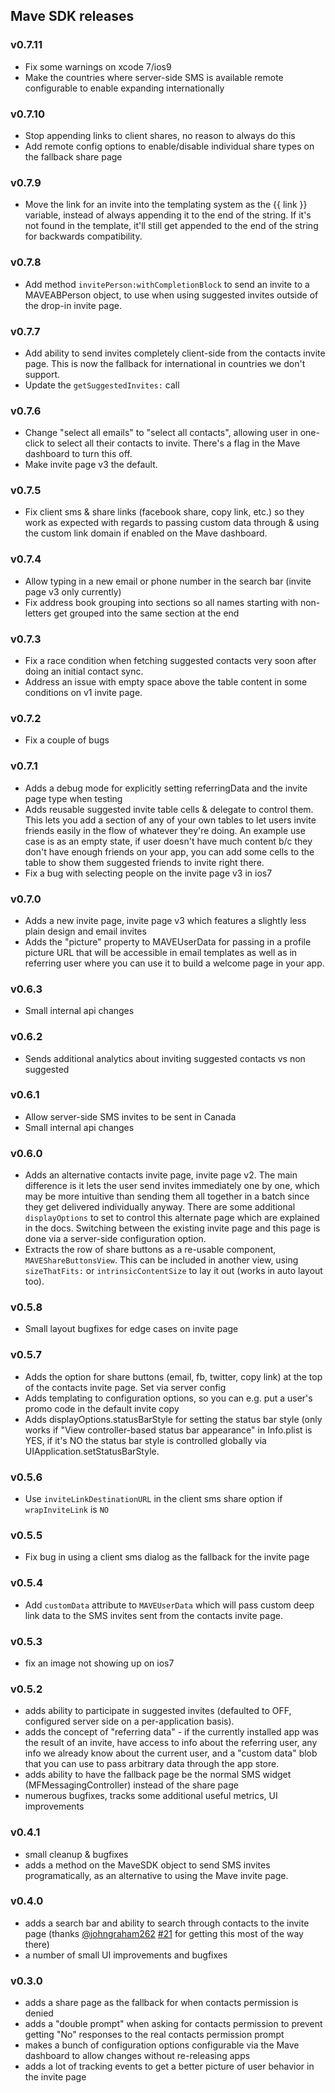 ## Mave SDK releases

### v0.7.11
- Fix some warnings on xcode 7/ios9
- Make the countries where server-side SMS is available remote configurable to enable expanding internationally

### v0.7.10
- Stop appending links to client shares, no reason to always do this
- Add remote config options to enable/disable individual share types on the fallback share page

### v0.7.9
- Move the link for an invite into the templating system as the {{ link }} variable, instead of always appending it to the end of the string. If it's not found in the template, it'll still get appended to the end of the string for backwards compatibility.

### v0.7.8
- Add method `invitePerson:withCompletionBlock` to send an invite to a MAVEABPerson object, to use when using suggested invites outside of the drop-in invite page.

### v0.7.7
- Add ability to send invites completely client-side from the contacts invite page. This is now the fallback for international in countries we don't support.
- Update the `getSuggestedInvites:` call

### v0.7.6
- Change "select all emails" to "select all contacts", allowing user in one-click to select all their contacts to invite. There's a flag in the Mave dashboard to turn this off.
- Make invite page v3 the default.

### v0.7.5
- Fix client sms & share links (facebook share, copy link, etc.) so they work as expected with regards to passing custom data through & using the custom link domain if enabled on the Mave dashboard.

### v0.7.4
- Allow typing in a new email or phone number in the search bar (invite page v3 only currently)
- Fix address book grouping into sections so all names starting with non-letters get grouped into the same section at the end

### v0.7.3
- Fix a race condition when fetching suggested contacts very soon after doing an initial contact sync.
- Address an issue with empty space above the table content in some conditions on v1 invite page.

### v0.7.2
- Fix a couple of bugs

### v0.7.1
- Adds a debug mode for explicitly setting referringData and the invite page type when testing
- Adds reusable suggested invite table cells & delegate to control them. This lets you add a section of any of your own tables to let users invite friends easily in the flow of whatever they're doing. An example use case is as an empty state, if user doesn't have much content b/c they don't have enough friends on your app, you can add some cells to the table to show them suggested friends to invite right there.
- Fix a bug with selecting people on the invite page v3 in ios7

### v0.7.0
- Adds a new invite page, invite page v3 which features a slightly less plain design and email invites
- Adds the "picture" property to MAVEUserData for passing in a profile picture URL that will be accessible in email templates as well as in referring user where you can use it to build a welcome page in your app.

### v0.6.3
- Small internal api changes

### v0.6.2
- Sends additional analytics about inviting suggested contacts vs non suggested

### v0.6.1
- Allow server-side SMS invites to be sent in Canada
- Small internal api changes

### v0.6.0
- Adds an alternative contacts invite page, invite page v2. The main difference is it lets the user send invites immediately one by one, which may be more intuitive than sending them all together in a batch since they get delivered individually anyway. There are some additional `displayOptions` to set to control this alternate page which are explained in the docs. Switching between the existing invite page and this page is done via a server-side configuration option.
- Extracts the row of share buttons as a re-usable component, `MAVEShareButtonsView`. This can be included in another view, using `sizeThatFits:` or `intrinsicContentSize` to lay it out (works in auto layout too).

### v0.5.8
 - Small layout bugfixes for edge cases on invite page

### v0.5.7
 - Adds the option for share buttons (email, fb, twitter, copy link) at the top of the contacts invite page. Set via server config
 - Adds templating to configuration options, so you can e.g. put a user's promo code in the default invite copy
 - Adds displayOptions.statusBarStyle for setting the status bar style (only works if "View controller-based status bar appearance" in Info.plist is YES, if it's NO the status bar style is controlled globally via UIApplication.setStatusBarStyle.

### v0.5.6
 - Use `inviteLinkDestinationURL` in the client sms share option if `wrapInviteLink` is `NO`

### v0.5.5
 - Fix bug in using a client sms dialog as the fallback for the invite page

### v0.5.4
 - Add `customData` attribute to `MAVEUserData` which will pass custom deep link data to the SMS invites sent from the contacts invite page.

### v0.5.3
 - fix an image not showing up on ios7

### v0.5.2
 - adds ability to participate in suggested invites (defaulted to OFF, configured server side on a per-application basis).
 - adds the concept of "referring data" - if the currently installed app was the result of an invite, have access to info about the referring user, any info we already know about the current user, and a "custom data" blob that you can use to pass arbitrary data through the app store.
 - adds ability to have the fallback page be the normal SMS widget (MFMessagingController) instead of the share page
 - numerous bugfixes, tracks some additional useful metrics, UI improvements

### v0.4.1
- small cleanup & bugfixes
- adds a method on the MaveSDK object to send SMS invites programatically, as an alternative to using the Mave invite page.

### v0.4.0
- adds a search bar and ability to search through contacts to the invite page (thanks [@johngraham262](https://github.com/johngraham262) [#21](https://github.com/mave/mave-ios-sdk/pull/21) for getting this most of the way there)
- a number of small UI improvements and bugfixes

### v0.3.0
- adds a share page as the fallback for when contacts permission is denied
- adds a "double prompt" when asking for contacts permission to prevent getting "No" responses to the real contacts permission prompt
- makes a bunch of configuration options configurable via the Mave dashboard to allow changes without re-releasing apps
- adds a lot of tracking events to get a better picture of user behavior in the invite page
